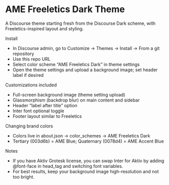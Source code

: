 # AME Freeletics Dark Theme

A Discourse theme starting fresh from the Discourse Dark scheme, with Freeletics-inspired layout and styling.

Install
- In Discourse admin, go to Customize → Themes → Install → From a git repository
- Use this repo URL
- Select color scheme “AME Freeletics Dark” in theme settings
- Open the theme settings and upload a background image; set header label if desired

Customizations included
- Full-screen background image (theme setting upload)
- Glassmorphism (backdrop blur) on main content and sidebar
- Header “label after title” option
- Inter font optional toggle
- Footer layout similar to Freeletics

Changing brand colors
- Colors live in about.json → color_schemes → AME Freeletics Dark
- Tertiary (003d6b) = AME Blue; Quaternary (0078d4) = AME Accent Blue

Notes
- If you have Aktiv Grotesk license, you can swap Inter for Aktiv by adding @font-face in head_tag and switching font variables.
- For best results, keep your background image high-resolution and not too bright.
